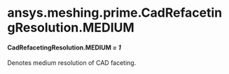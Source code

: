 # ansys.meshing.prime.CadRefacetingResolution.MEDIUM

<a id="ansys.meshing.prime.CadRefacetingResolution.MEDIUM"></a>

#### CadRefacetingResolution.MEDIUM *= 1*

Denotes medium resolution of CAD faceting.

<!-- !! processed by numpydoc !! -->
